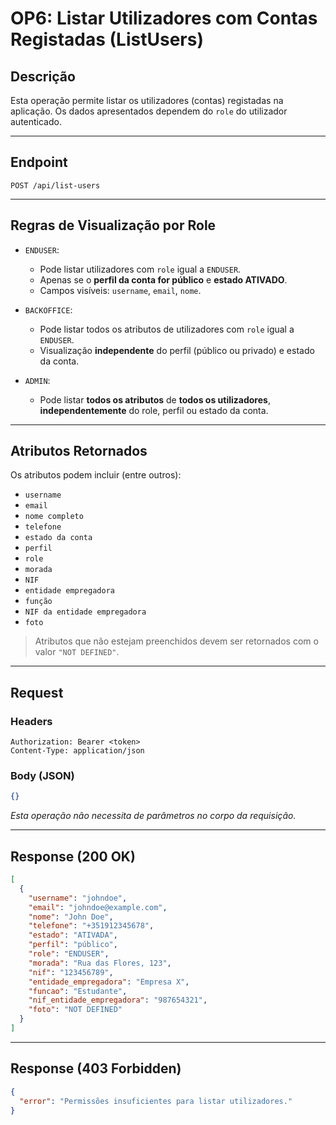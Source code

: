# OP6: Listar Utilizadores com Contas Registadas (ListUsers)

## Descrição

Esta operação permite listar os utilizadores (contas) registadas na aplicação. Os dados apresentados dependem do `role` do utilizador autenticado.

---

## Endpoint

```
POST /api/list-users
```

---

## Regras de Visualização por Role

- `ENDUSER`:
  - Pode listar utilizadores com `role` igual a `ENDUSER`.
  - Apenas se o **perfil da conta for público** e **estado ATIVADO**.
  - Campos visíveis: `username`, `email`, `nome`.

- `BACKOFFICE`:
  - Pode listar todos os atributos de utilizadores com `role` igual a `ENDUSER`.
  - Visualização **independente** do perfil (público ou privado) e estado da conta.

- `ADMIN`:
  - Pode listar **todos os atributos** de **todos os utilizadores**, **independentemente** do role, perfil ou estado da conta.

---

## Atributos Retornados

Os atributos podem incluir (entre outros):

- `username`
- `email`
- `nome completo`
- `telefone`
- `estado da conta`
- `perfil`
- `role`
- `morada`
- `NIF`
- `entidade empregadora`
- `função`
- `NIF da entidade empregadora`
- `foto`

> Atributos que não estejam preenchidos devem ser retornados com o valor `"NOT DEFINED"`.

---

## Request

### Headers

```http
Authorization: Bearer <token>
Content-Type: application/json
```

### Body (JSON)

```json
{}
```

*Esta operação não necessita de parâmetros no corpo da requisição.*

---

## Response (200 OK)

```json
[
  {
    "username": "johndoe",
    "email": "johndoe@example.com",
    "nome": "John Doe",
    "telefone": "+351912345678",
    "estado": "ATIVADA",
    "perfil": "público",
    "role": "ENDUSER",
    "morada": "Rua das Flores, 123",
    "nif": "123456789",
    "entidade_empregadora": "Empresa X",
    "funcao": "Estudante",
    "nif_entidade_empregadora": "987654321",
    "foto": "NOT DEFINED"
  }
]
```

---

## Response (403 Forbidden)

```json
{
  "error": "Permissões insuficientes para listar utilizadores."
}
```
